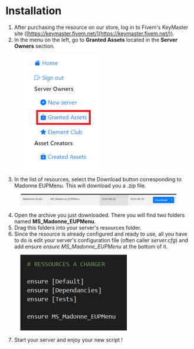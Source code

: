 # Installation

1. After purchasing the resource on our store, log in to Fivem's KeyMaster site ([https://keymaster.fivem.net/](https://keymaster.fivem.net/)).
2. In the menu on the left, go to **Granted Assets** located in the **Server Owners** section.

<figure><img src="../../.gitbook/assets/Sans titre.png" alt=""><figcaption></figcaption></figure>

3. In the list of resources, select the Download button corresponding to Madonne EUPMenu. This will download you a .zip file.

<figure><img src="../../.gitbook/assets/image_2024-08-20_142237769.png" alt=""><figcaption></figcaption></figure>

4. Open the archive you just downloaded. There you will find two folders named **MS\_Madonne\_EUPMenu**.
5. Drag this folders into your server's resources folder.
6. Since the resource is already configured and ready to use, all you have to do is edit your server's configuration file (often caller _server.cfg_) and add ensure _ensure MS\_Madonne\_EUPMenu_ at the bottom of it.

<figure><img src="../../.gitbook/assets/image_2024-08-20_141921988.png" alt=""><figcaption></figcaption></figure>

7. Start your server and enjoy your new script !
